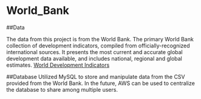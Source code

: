 # World_Bank

##Data

The data from this project is from the World Bank.
The primary World Bank collection of development indicators, compiled from officially-recognized international sources. It presents the most current and accurate global development data available, and includes national, regional and global estimates.
[World Development Indicators](https://datacatalog.worldbank.org/dataset/world-development-indicators)


##Database
Utilized MySQL to store and manipulate data from the CSV provided from the World Bank. 
In the future, AWS can be used to centralize the database to share among multiple users.

